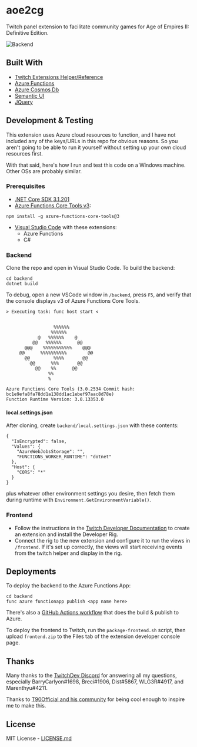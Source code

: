 # aoe2cg

Twitch panel extension to facilitate community games for Age of Empires II: Definitive Edition.

![Backend](https://github.com/lettucemode/aoe2cg/workflows/Backend/badge.svg)

## Built With

- [Twitch Extensions Helper/Reference](https://dev.twitch.tv/docs/extensions/reference)
- [Azure Functions](https://azure.microsoft.com/en-us/services/functions/)
- [Azure Cosmos Db](https://azure.microsoft.com/en-us/services/cosmos-db/)
- [Semantic UI](https://semantic-ui.com/)
- [JQuery](https://jquery.com/)

## Development & Testing

This extension uses Azure cloud resources to function, and I have not included any of the keys/URLs in this repo for obvious reasons. So you aren't going to be able to run it yourself without setting up your own cloud resources first.

With that said, here's how I run and test this code on a Windows machine. Other OSs are probably similar.

### Prerequisites

- [.NET Core SDK 3.1.201](https://dotnet.microsoft.com/download/dotnet-core/3.1)
- [Azure Functions Core Tools v3](https://docs.microsoft.com/en-us/azure/azure-functions/functions-run-local?tabs=windows%2Ccsharp%2Cbash):

```
npm install -g azure-functions-core-tools@3
```

- [Visual Studio Code](https://code.visualstudio.com/) with these extensions:
  - Azure Functions
  - C#

### Backend

Clone the repo and open in Visual Studio Code. To build the backend:

```
cd backend
dotnet build
```

To debug, open a new VSCode window in `/backend`, press `F5`, and verify that the console displays v3 of Azure Functions Core Tools.

```
> Executing task: func host start <


                  %%%%%%
                 %%%%%%
            @   %%%%%%    @
          @@   %%%%%%      @@
       @@@    %%%%%%%%%%%    @@@
     @@      %%%%%%%%%%        @@
       @@         %%%%       @@
         @@      %%%       @@
           @@    %%      @@
                %%
                %

Azure Functions Core Tools (3.0.2534 Commit hash: bc1e9efa8fa78dd1a138dd1ac1ebef97aac8d78e)
Function Runtime Version: 3.0.13353.0
```

#### local.settings.json

After cloning, create `backend/local.settings.json` with these contents:

```
{
  "IsEncrypted": false,
  "Values": {
    "AzureWebJobsStorage": "",
    "FUNCTIONS_WORKER_RUNTIME": "dotnet"
  },
  "Host": {
    "CORS": "*"
  }
}
```

plus whatever other environment settings you desire, then fetch them during runtime with `Environment.GetEnvironmentVariable()`.

### Frontend

- Follow the instructions in the [Twitch Developer Documentation](https://dev.twitch.tv/docs/extensions) to create an extension and install the Developer Rig.
- Connect the rig to the new extension and configure it to run the views in `/frontend`. If it's set up correctly, the views will start receiving events from the twitch helper and display in the rig.

## Deployments

To deploy the backend to the Azure Functions App:

```
cd backend
func azure functionapp publish <app name here>
```

There's also a [GitHub Actions workflow](/.github/workflows/publish-backend.yml) that does the build & publish to Azure.

To deploy the frontend to Twitch, run the `package-frontend.sh` script, then upload `frontend.zip` to the Files tab of the extension developer console page.

## Thanks

Many thanks to the [TwitchDev Discord](https://discord.com/invite/G8UQqNy) for answering all my questions, especially BarryCarlyon#1698, Breci#1906, Dist#5867, WLG3R#4917, and Marenthyu#4211.

Thanks to [T90Official and his community](https://discord.gg/t90official) for being cool enough to inspire me to make this.

## License

MIT License - [LICENSE.md](LICENSE.md)
